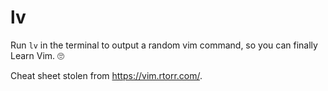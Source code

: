 # lv
Run `lv` in the terminal to output a random vim command, so you can finally Learn Vim. 🙄

Cheat sheet stolen from https://vim.rtorr.com/.
